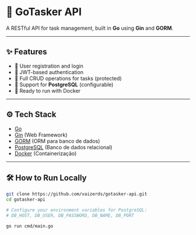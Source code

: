 # 🚀 GoTasker API

A RESTful API for task management, built in **Go** using **Gin** and **GORM**.

---

## ✨ Features

- 👤 User registration and login  
- 🔐 JWT-based authentication  
- 📝 Full CRUD operations for tasks (protected)  
- 🐘 Support for **PostgreSQL** (configurable)  
- 🐳 Ready to run with Docker  

---

## ⚙️ Tech Stack

- [Go](https://golang.org/)  
- [Gin](https://github.com/gin-gonic/gin) (Web Framework)  
- [GORM](https://gorm.io/) (ORM para banco de dados)  
- [PostgreSQL](https://www.postgresql.org/) (Banco de dados relacional)  
- [Docker](https://www.docker.com/) (Containerização)  

---

## 🛠️ How to Run Locally

```bash
git clone https://github.com/vaizerds/gotasker-api.git
cd gotasker-api

# Configure your environment variables for PostgreSQL:
# DB_HOST, DB_USER, DB_PASSWORD, DB_NAME, DB_PORT

go run cmd/main.go
